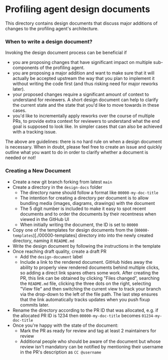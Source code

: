 Profiling agent design documents
================================

This directory contains design documents that discuss major additions of changes
to the profiling agent's architecture.

### When to write a design document?

Invoking the design document process can be beneficial if

- you are proposing changes that have significant impact on multiple
  sub-components of the profiling agent.
- you are proposing a major addition and want to make sure that it will
  actually be accepted upstream the way that you plan to implement it without
  writing the code first (and thus risking need for major reworks later).
- your proposed changes require a significant amount of context to understand
  for reviewers. A short design document can help to clarify the current state
  and the state that you'd like to move towards in these cases.
- you'd like to incrementally apply reworks over the course of multiple
  PRs, to provide extra context for reviewers to understand what the end
  goal is supposed to look like. In simpler cases that can also be achieved
  with a tracking issue.

The above are guidelines: there is no hard rule on when a design document is
necessary. When in doubt, please feel free to create an issue and quickly outline
what you want to do in order to clarify whether a document is needed or not!

### Creating a New Document

- Create a new git branch forking from latest `main`
- Create a directory in the `design-docs` folder
  - The directory name should follow a format like `00000-my-doc-title`
  - The intention for creating a directory per document is to allow bundling
    media (images, diagrams, drawings) with the document
  - The 5 digit number is included to make it easy to spot recent documents and
    to order the documents by their recentness when viewed in the GitHub UI
  - When initially writing the document, the ID is set to `00000`
- Copy one of the templates for design documents from the (`00000-templates`)[./00000-templates]
  directory into into the newly created directory, naming it `README.md`
- Write the design document by following the instructions in the template
- Once reaching draft quality, create a draft PR
  - Add the `design-document` label
  - Include a link to the rendered document. GitHub hides away the ability to
    properly view rendered documents behind multiple clicks, so adding a direct
    link spares others some work. After creating the PR, this link can be
    obtained by clicking "Files changed", searching the `README.md` file,
    clicking the three dots on the right, selecting "View file" and then
    switching the current view to track your branch via the drop-down to the
    left of the file path. The last step ensures that the link automatically
    tracks updates when you push fixup commits later.
- Rename the directory according to the PR ID that was allocated, e.g. if the
  allocated PR ID is 1234 then `00000-my-doc-title` becomes
  `01234-my-doc-title`
- Once you're happy with the state of the document:
    - Mark the PR as ready for review and tag at least 2 maintainers for review
    - Additional people who should be aware of the document but whose review
      isn't mandatory can be notified by mentioning their username in the PR's
      description as `CC @username`
